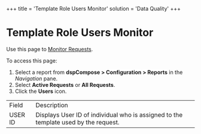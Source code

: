 +++
title = 'Template Role Users Monitor'
solution = 'Data Quality'
+++

# Template Role Users Monitor

<div class="use">

Use this page to [Monitor Requests](../Use_Cases/Monitor_Requests.htm).

</div>

To access this page:

1.  Select a report from <span style="font-weight: bold;">dspCompose \>
    </span><span style="background: #ffffff;font-weight: bold;">Configuration</span><span style="font-weight: bold;"> </span><span style="background: #ffffff;font-weight: bold;">\>
    Reports</span> in the *Navigation* pane.
2.  Select <span style="background: #ffffff;font-weight: bold;">Active
    Requests</span><span style="background: #ffffff;"> or
    </span><span style="background: #ffffff;font-weight: bold;">All
    Requests</span><span style="background: #ffffff;">.</span>
3.  Click the
    <span style="background: #ffffff;font-weight: bold;">Users</span>
    icon.

|         |                                                                                     |
| ------- | ----------------------------------------------------------------------------------- |
| Field   | Description                                                                         |
| USER ID | Displays User ID of individual who is assigned to the template used by the request. |
